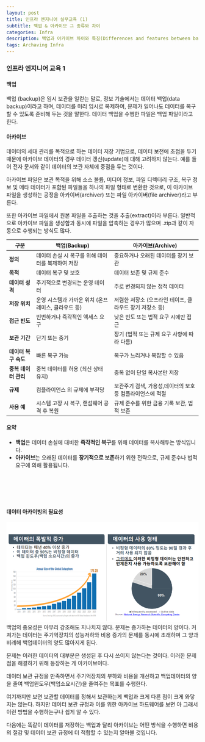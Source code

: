 ```yaml
---
layout: post
title: 인프라 엔지니어 실무교육 (1)
subtitle: 백업 & 아카이브 그 종류와 차이
categories: Infra
description: 백업과 아카이브 차이와 특징(Differences and features between backup and archiving)
tags: Archaving Infra
---
```


### 인프라 엔지니어 교육 1


#### 백업
백업 (backup)은 임시 보관을 일컫는 말로, 정보 기술에서는 데이터 백업(data backup)이라고 하며, 데이터를 미리 임시로 복제하여, 문제가 일어나도 데이터를 복구할 수 있도록 준비해 두는 것을 말한다. 데이터 백업을 수행한 파일은 백업 파일이라고 한다.

#### 아카이브
데이터의 세대 관리를 목적으로 하는 데이터 저장 기법으로, 데이터 보전에 초점을 두기 때문에 아카이브 데이터의 경우 데이터 갱신(update)에 대해 고려하지 않는다. 예를 들어 전자 문서와 같이 데이터의 보관 자체에 중점을 두는 것이다.

아카이브 파일은 보관 목적을 위해 소스 볼륨, 미디어 정보, 파일 디렉터리 구조, 복구 정보 및 메타 데이터가 포함된 파일들을 하나의 파일 형태로 변환한 것으로, 이 아카이브 파일을 생성하는 공정을 아카이버(archiver) 또는 파일 아카이버(file archiver)라고 부른다.

또한 아카이브 파일에서 원본 파일을 추출하는 것을 추출(extract)이라 부른다. 일반적으로 아카이브 파일을 생성함과 동시에 파일을 압축하는 경우가 많으며 .zip과 같이 자동으로 수행되는 방식도 많다.

| **구분**                | **백업(Backup)**                                | **아카이브(Archive)**                           |
|-------------------------|------------------------------------------------|------------------------------------------------|
| **정의**                | 데이터 손실 시 복구를 위해 데이터를 복제하여 저장 | 중요하거나 오래된 데이터를 장기 보관            |
| **목적**                | 데이터 복구 및 보호                              | 데이터 보존 및 규제 준수                         |
| **데이터 성격**         | 주기적으로 변경되는 운영 데이터                   | 주로 변경되지 않는 정적 데이터                  |
| **저장 위치**           | 운영 시스템과 가까운 위치 (온프레미스, 클라우드 등) | 저렴한 저장소 (오프라인 테이프, 클라우드 장기 저장소 등) |
| **접근 빈도**           | 빈번하거나 즉각적인 액세스 요구                   | 낮은 빈도 또는 법적 요구 시에만 접근             |
| **보관 기간**           | 단기 또는 중기                                   | 장기 (법적 또는 규제 요구 사항에 따라 다름)     |
| **데이터 복구 속도**     | 빠른 복구 가능                                   | 복구가 느리거나 복잡할 수 있음                  |
| **중복 데이터 관리**     | 중복 데이터를 허용 (최신 상태 유지)                | 중복 없이 단일 복사본만 저장                     |
| **규제**             | 컴플라이언스 의 규제에 부적당  | 보관주기 검색, 가용성,데이터의 보호 등 컴플라이언스에 적절  |
| **사용 예**             | 시스템 고장 시 복구, 랜섬웨어 공격 후 복원          | 규제 준수를 위한 금융 기록 보관, 법적 보존       |

#### 요약
- **백업**은 데이터 손실에 대비한 **즉각적인 복구**를 위해 데이터를 복사해두는 방식입니다.
- **아카이브**는 오래된 데이터를 **장기적으로 보존**하기 위한 전략으로, 규제 준수나 법적 요구에 의해 활용됩니다.

<br><br><br><br>

#### 데이터 아카이빙의 필요성
![DATA1](/assets/images/2024-09-30/Data.png)
백업의 중요성은 아무리 강조해도 지나치지 않다. 문제는 증가하는 데이터의 양이다. 커져가는 데이터는 주기억장치의 성능저하와 비용 증가의 문제를 동시에 초래하며 그 양과 비례해 백업데이터의 양도 많아지게 된다.

문제는 이러한 데이터의 대부분은 생성된 후 다시 쓰이지 않는다는 것이다. 이러한 문제점을 해결하기 위해 등장하는 게 아카이브이다.

데이터 보관 규정을 만족하면서 주기억장치의 부하와 비용을 개선하고 백업데이터의 양을 줄여 백업윈도우(백업소요시간)을 줄여주는 목표를 수행한다.

여기까지만 보면 보관할 데이터를 정해서 보관하는게 백업과 크게 다른 점이 크게 와닿지는 않는다. 하지만 데이터 보관 규정과 이를 위한 아카이브 하드웨어를 보면 아 그래서 이런 방법을 수행하는구나 쉽게 알 수 있다.

다음에는 똑같이 데이터를 저장하는 백업과 달리 아카이브는 어떤 방식을 수행하면 비용의 절감 및 데이터 보관 규정에 더 적합할 수 있는지 알아볼 것입니다.